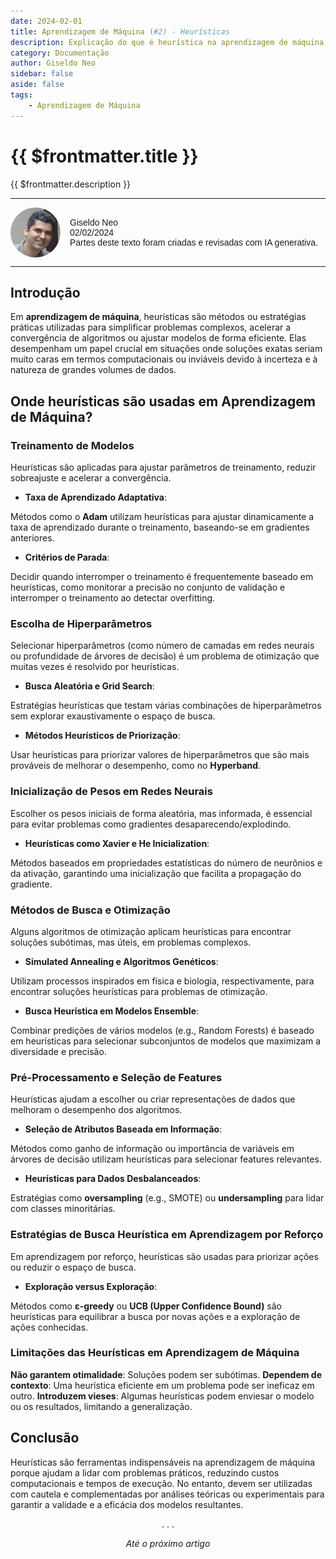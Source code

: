 ```yaml
---
date: 2024-02-01
title: Aprendizagem de Máquina (#2) - Heurísticas
description: Explicação do que é heurística na aprendizagem de máquina
category: Documentação
author: Giseldo Neo
sidebar: false
aside: false
tags: 
    - Aprendizagem de Máquina
---
```


# {{ $frontmatter.title }}

{{ $frontmatter.description }}

<style>
    .profile {
      display: flex;
      align-items: center;
      gap: 15px;
      font-family: Arial, sans-serif;
    }

    .profile img {
      border-radius: 50%;
      width: 80px; /* Adjust size as needed */
      height: 80px; /* Adjust size as needed */
    }

    .profile-details {
      font-size: 14px;
    }

    .profile-details p {
      margin: 0;
    }
  </style>
 
 <hr class="solid">
  <div class="profile">
    <img src="./giseldo.png" alt="Profile Picture" />
    <div class="profile-details">
      <p>Giseldo Neo</p>
      <p>02/02/2024</p>
      <p>Partes deste texto foram criadas e revisadas com IA generativa.</p>
    </div>
  </div>
   <hr class="solid">

## Introdução

Em **aprendizagem de máquina**, heurísticas são métodos ou estratégias práticas utilizadas para simplificar problemas complexos, acelerar a convergência de algoritmos ou ajustar modelos de forma eficiente. Elas desempenham um papel crucial em situações onde soluções exatas seriam muito caras em termos computacionais ou inviáveis devido à incerteza e à natureza de grandes volumes de dados.

## Onde heurísticas são usadas em Aprendizagem de Máquina?

### **Treinamento de Modelos**  
Heurísticas são aplicadas para ajustar parâmetros de treinamento, reduzir sobreajuste e acelerar a convergência.

- **Taxa de Aprendizado Adaptativa**:  

Métodos como o **Adam** utilizam heurísticas para ajustar dinamicamente a taxa de aprendizado durante o treinamento, baseando-se em gradientes anteriores.

- **Critérios de Parada**:  

Decidir quando interromper o treinamento é frequentemente baseado em heurísticas, como monitorar a precisão no conjunto de validação e interromper o treinamento ao detectar overfitting.

### **Escolha de Hiperparâmetros**  

Selecionar hiperparâmetros (como número de camadas em redes neurais ou profundidade de árvores de decisão) é um problema de otimização que muitas vezes é resolvido por heurísticas.

- **Busca Aleatória e Grid Search**:  

Estratégias heurísticas que testam várias combinações de hiperparâmetros sem explorar exaustivamente o espaço de busca.

- **Métodos Heurísticos de Priorização**:  

Usar heurísticas para priorizar valores de hiperparâmetros que são mais prováveis de melhorar o desempenho, como no **Hyperband**.

### **Inicialização de Pesos em Redes Neurais**  

Escolher os pesos iniciais de forma aleatória, mas informada, é essencial para evitar problemas como gradientes desaparecendo/explodindo.

- **Heurísticas como Xavier e He Inicialization**:  

Métodos baseados em propriedades estatísticas do número de neurônios e da ativação, garantindo uma inicialização que facilita a propagação do gradiente.

### **Métodos de Busca e Otimização**  
Alguns algoritmos de otimização aplicam heurísticas para encontrar soluções subótimas, mas úteis, em problemas complexos.

- **Simulated Annealing e Algoritmos Genéticos**:  

Utilizam processos inspirados em física e biologia, respectivamente, para encontrar soluções heurísticas para problemas de otimização.

- **Busca Heurística em Modelos Ensemble**:  

Combinar predições de vários modelos (e.g., Random Forests) é baseado em heurísticas para selecionar subconjuntos de modelos que maximizam a diversidade e precisão.

### **Pré-Processamento e Seleção de Features**  

Heurísticas ajudam a escolher ou criar representações de dados que melhoram o desempenho dos algoritmos.

- **Seleção de Atributos Baseada em Informação**:  

Métodos como ganho de informação ou importância de variáveis em árvores de decisão utilizam heurísticas para selecionar features relevantes.

- **Heurísticas para Dados Desbalanceados**:  

Estratégias como **oversampling** (e.g., SMOTE) ou **undersampling** para lidar com classes minoritárias.

### **Estratégias de Busca Heurística em Aprendizagem por Reforço**  
Em aprendizagem por reforço, heurísticas são usadas para priorizar ações ou reduzir o espaço de busca.

- **Exploração versus Exploração**:  

Métodos como **ε-greedy** ou **UCB (Upper Confidence Bound)** são heurísticas para equilibrar a busca por novas ações e a exploração de ações conhecidas.

### Limitações das Heurísticas em Aprendizagem de Máquina

**Não garantem otimalidade**: Soluções podem ser subótimas.
**Dependem de contexto**: Uma heurística eficiente em um problema pode ser ineficaz em outro.
**Introduzem vieses**: Algumas heurísticas podem enviesar o modelo ou os resultados, limitando a generalização.

## Conclusão

Heurísticas são ferramentas indispensáveis na aprendizagem de máquina porque ajudam a lidar com problemas práticos, reduzindo custos computacionais e tempos de execução. No entanto, devem ser utilizadas com cautela e complementadas por análises teóricas ou experimentais para garantir a validade e a eficácia dos modelos resultantes.

<center>. . .</center>

_<center>Até o próximo artigo</center>_